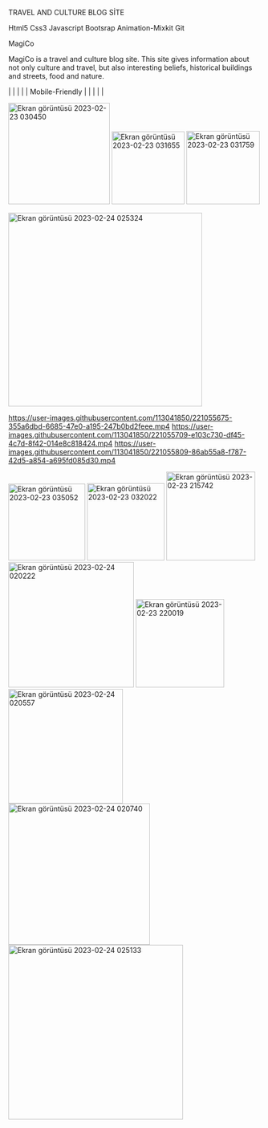 TRAVEL AND CULTURE BLOG SİTE

Html5
Css3
Javascript
Bootsrap
Animation-Mixkit
Git

MagiCo



MagiCo is a travel and culture blog site. This site gives information about not only culture and travel, but also interesting beliefs, historical buildings and streets, food and nature. 

 
|      |     |     |     |         Mobile-Friendly          |        |        |       |        |


<img width="202" alt="Ekran görüntüsü 2023-02-23 030450" src="https://user-images.githubusercontent.com/113041850/221054731-e57a2a46-12c4-4719-9ef0-401c0e657949.png">                                                                                                                                     <img width="145" alt="Ekran görüntüsü 2023-02-23 031655" src="https://user-images.githubusercontent.com/113041850/221054753-db79361c-786f-4c8e-bb2f-36da524b9642.png">                                                                                  <img width="146" alt="Ekran görüntüsü 2023-02-23 031759" src="https://user-images.githubusercontent.com/113041850/221054790-034607e9-8dd8-45b3-9ef0-42c26beafc2a.png">




<img width="386" alt="Ekran görüntüsü 2023-02-24 025324" src="https://user-images.githubusercontent.com/113041850/221058132-a64d370e-9cd1-496e-ac40-e06a8223b1a1.png">



https://user-images.githubusercontent.com/113041850/221055675-355a6dbd-6685-47e0-a195-247b0bd2feee.mp4
https://user-images.githubusercontent.com/113041850/221055709-e103c730-df45-4c7d-8f42-014e8c818424.mp4
https://user-images.githubusercontent.com/113041850/221055809-86ab55a8-f787-42d5-a854-a695fd085d30.mp4




<img width="153" alt="Ekran görüntüsü 2023-02-23 035052" src="https://user-images.githubusercontent.com/113041850/221055858-f144f0bc-8e0b-4e8c-8308-172458714c51.png">


<img width="154" alt="Ekran görüntüsü 2023-02-23 032022" src="https://user-images.githubusercontent.com/113041850/221055909-980a3c5c-a1c8-4d7f-8229-5e551a2a9a7a.png">




<img width="177" alt="Ekran görüntüsü 2023-02-23 215742" src="https://user-images.githubusercontent.com/113041850/221055961-03d3058f-cf99-4029-9251-41688ff7877f.png">

<img width="250" alt="Ekran görüntüsü 2023-02-24 020222" src="https://user-images.githubusercontent.com/113041850/221056045-5f31926e-8ffd-447e-9d4d-9eae7ddb2951.png">


<img width="176" alt="Ekran görüntüsü 2023-02-23 220019" src="https://user-images.githubusercontent.com/113041850/221056299-a0d169d1-c82d-4ca6-baae-5de0a1e32463.png">




<img width="228" alt="Ekran görüntüsü 2023-02-24 020557" src="https://user-images.githubusercontent.com/113041850/221056117-23cd150c-9fd0-40df-bdef-02e12e04e6a4.png">



<img width="282" alt="Ekran görüntüsü 2023-02-24 020740" src="https://user-images.githubusercontent.com/113041850/221056152-7bc886a5-ccb9-4da7-a598-b696fc894eee.png">



<img width="348" alt="Ekran görüntüsü 2023-02-24 025133" src="https://user-images.githubusercontent.com/113041850/221058154-b74c094a-ab14-47ca-9b7f-374d34c1e9c0.png">
